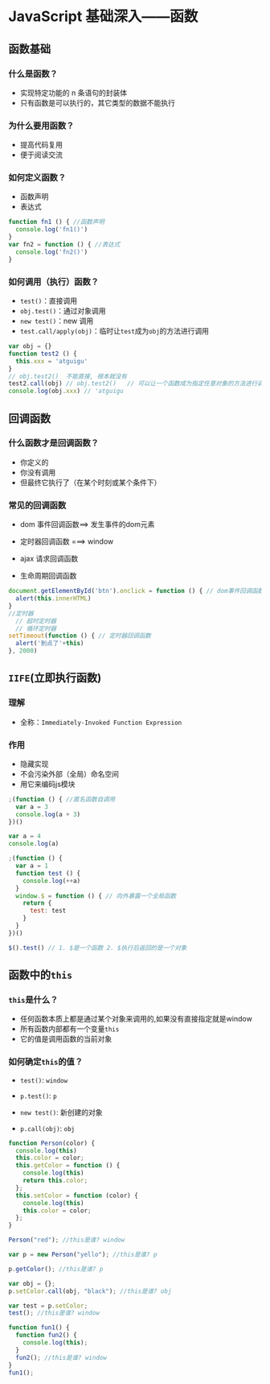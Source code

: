 # JavaScript 基础深入——函数

## 函数基础

### 什么是函数？

- 实现特定功能的 n 条语句的封装体
- 只有函数是可以执行的，其它类型的数据不能执行

### 为什么要用函数？

- 提高代码复用
- 便于阅读交流

### 如何定义函数？

- 函数声明
- 表达式

```javascript
function fn1 () { //函数声明
  console.log('fn1()')
}
var fn2 = function () { //表达式
  console.log('fn2()')
}
```

### 如何调用（执行）函数？

- `test()`：直接调用
- `obj.test()`：通过对象调用
- `new test()`：new 调用
- `test.call/apply(obj)`：临时让`test`成为`obj`的方法进行调用

```javascript
var obj = {}
function test2 () {
  this.xxx = 'atguigu'
}
// obj.test2()  不能直接, 根本就没有
test2.call(obj) // obj.test2()   // 可以让一个函数成为指定任意对象的方法进行调用
console.log(obj.xxx) // 'atguigu
```

## 回调函数

### 什么函数才是回调函数？

- 你定义的
- 你没有调用
- 但最终它执行了（在某个时刻或某个条件下）

### 常见的回调函数

- dom 事件回调函数==> 发生事件的dom元素
- 定时器回调函数 ===> window

- ajax 请求回调函数
- 生命周期回调函数

```javascript
document.getElementById('btn').onclick = function () { // dom事件回调函数
  alert(this.innerHTML)
}
//定时器
  // 超时定时器
  // 循环定时器
setTimeout(function () { // 定时器回调函数
  alert('到点了'+this)
}, 2000)
```

## `IIFE`(立即执行函数)

### 理解

- 全称：`Immediately-Invoked Function Expression`

### 作用

- 隐藏实现
- 不会污染外部（全局）命名空间
- 用它来编码js模块

```javascript
;(function () { //匿名函数自调用
  var a = 3
  console.log(a + 3)
})()

var a = 4
console.log(a)

;(function () {
  var a = 1
  function test () {
    console.log(++a)
  }
  window.$ = function () { // 向外暴露一个全局函数
    return {
      test: test
    }
  }
})()

$().test() // 1. $是一个函数 2. $执行后返回的是一个对象
```

## 函数中的`this`

### `this`是什么？

- 任何函数本质上都是通过某个对象来调用的,如果没有直接指定就是window
- 所有函数内部都有一个变量`this`
- 它的值是调用函数的当前对象

### 如何确定`this`的值？

- `test()`: `window`

- `p.test()`: `p`

-  `new test()`: 新创建的对象

- `p.call(obj)`: `obj`

```javascript
function Person(color) {
  console.log(this)
  this.color = color;
  this.getColor = function () {
    console.log(this)
    return this.color;
  };
  this.setColor = function (color) {
    console.log(this)
    this.color = color;
  };
}

Person("red"); //this是谁? window

var p = new Person("yello"); //this是谁? p

p.getColor(); //this是谁? p

var obj = {};
p.setColor.call(obj, "black"); //this是谁? obj

var test = p.setColor;
test(); //this是谁? window

function fun1() {
  function fun2() {
    console.log(this);
  }
  fun2(); //this是谁? window
}
fun1();
```

